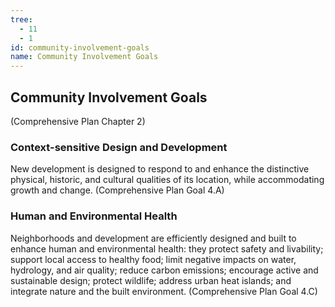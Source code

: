 ```yaml
---
tree:
  - 11
  - 1
id: community-involvement-goals
name: Community Involvement Goals
---
```

## Community Involvement Goals

(Comprehensive Plan Chapter 2)

### Context-sensitive Design and Development

New development is designed to respond to and enhance the distinctive physical, historic, and cultural qualities of its location, while accommodating growth and change. (Comprehensive Plan Goal 4.A)

### Human and Environmental Health

Neighborhoods and development are efficiently designed and built to enhance human and environmental health: they protect safety and livability; support local access to healthy food; limit negative impacts on water, hydrology, and air quality; reduce carbon emissions; encourage active and sustainable design; protect wildlife; address urban heat islands; and integrate nature and the built environment. (Comprehensive Plan Goal 4.C)
